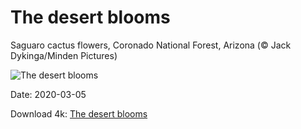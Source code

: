 # The desert blooms

Saguaro cactus flowers, Coronado National Forest, Arizona (© Jack Dykinga/Minden Pictures)

![The desert blooms](https://bing.com/th?id=OHR.CarnegieaGigantea_EN-US2414292735_UHD.jpg&rf=LaDigue_UHD.jpg&pid=hp&w=1024&h=576)

Date: 2020-03-05

Download 4k: [The desert blooms](https://bing.com/th?id=OHR.CarnegieaGigantea_EN-US2414292735_UHD.jpg&rf=LaDigue_UHD.jpg&pid=hp&w=3840&h=2160)

